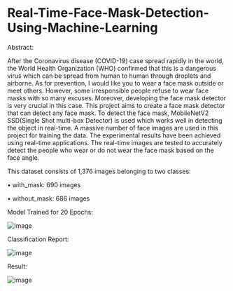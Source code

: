 # Real-Time-Face-Mask-Detection-Using-Machine-Learning
Abstract:

After the Coronavirus disease (COVID-19) case spread rapidly in the world, the World Health Organization (WHO) confirmed that this is a dangerous virus which can be spread from human to human through droplets and airborne. As for prevention, I would like you to wear a face mask outside or meet others. However, some irresponsible people refuse to wear face masks with so many excuses. Moreover, developing the face mask detector is very crucial in this case. This project aims to create a face mask detector that can detect any face mask. To detect the face mask, MobileNetV2 SSD(Single Shot multi-box Detector) is used which works well in detecting the object in real-time. A massive number of face images are used in this project for training the data. The experimental results have been achieved using real-time applications. The real-time images are tested to accurately detect the people who wear or do not wear the face mask based on the face angle.



This dataset consists of 1,376 images belonging to two classes:

•	 with_mask: 690 images

•	 without_mask: 686 images


Model Trained for 20 Epochs:

![image](https://github.com/Nithish-ac/Face-Mask-Detection-Using-Machine-Learning/assets/96628432/6fed5d51-95e9-4a43-9da6-378d681d0bb3)


Classification Report:

![image](https://github.com/Nithish-ac/Face-Mask-Detection-Using-Machine-Learning/assets/96628432/6eb4b74e-1eb8-40fe-9b31-52d8fde77921)

Result:

![image](https://github.com/Nithish-ac/Face-Mask-Detection-Using-Machine-Learning/assets/96628432/1a7723d2-6fcb-4347-8c18-3ea82173a49e)





